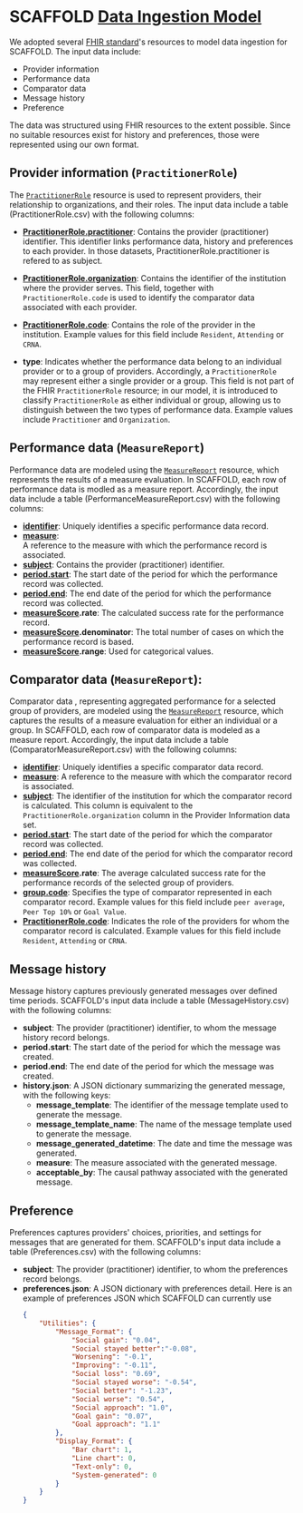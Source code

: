# SCAFFOLD [Data Ingestion Model](https://docs.google.com/spreadsheets/d/1qDjS2-a7F1El53jUx0fippL3m28pQilLcYNAv4pQkxI/edit?gid=1258033503#gid=1258033503)
We adopted several [FHIR standard](https://hl7.org/fhir/index.html)'s resources to model data ingestion for SCAFFOLD. The input data include:
- Provider information 
- Performance data
- Comparator data
- Message history
- Preference

The data was structured using FHIR resources to the extent possible. Since no suitable resources exist for history and preferences, those were represented using our own format.

## Provider information (`PractitionerRole`)
The [`PractitionerRole`](https://build.fhir.org/practitionerrole.html) resource is used to represent providers, their relationship to organizations, and their roles. The input data include a table (PractitionerRole.csv) with the following columns:
- **[PractitionerRole.practitioner](https://build.fhir.org/practitionerrole-definitions.html#PractitionerRole.practitioner)**: Contains the provider (practitioner) identifier. This identifier links performance data, history and preferences to each provider. In those datasets, PractitionerRole.practitioner is refered to as subject.
- **[PractitionerRole.organization](https://build.fhir.org/practitionerrole-definitions.html#PractitionerRole.organization)**: Contains the identifier of the institution where the provider serves. This field, together with `PractitionerRole.code` is used to identify the comparator data associated with each provider. 

- **[PractitionerRole.code](https://build.fhir.org/practitionerrole-definitions.html#PractitionerRole.code)**: Contains the role of the provider in the institution. Example values for this field include `Resident`, `Attending` or `CRNA`.
- **type**: Indicates whether the performance data belong to an individual provider or to a group of providers. Accordingly, a `PractitionerRole` may represent either a single provider or a group. This field is not part of the FHIR `PractitionerRole` resource; in our model, it is introduced to classify `PractitionerRole` as either individual or group, allowing us to distinguish between the two types of performance data. Example values include `Practitioner` and `Organization`.
  
## Performance data (`MeasureReport`)
Performance data are modeled using the [`MeasureReport`](https://build.fhir.org/measurereport.html) resource, which represents the results of a measure evaluation. In SCAFFOLD, each row of performance data is modled as a measure report. Accordingly, the input data include a table (PerformanceMeasureReport.csv) with the following columns:
- **[identifier](https://build.fhir.org/measurereport-definitions.html#MeasureReport.identifier)**: Uniquely identifies a specific performance data record.
- **[measure](https://build.fhir.org/measurereport-definitions.html#MeasureReport.measure)**: 	
A reference to the measure with which the performance record is associated.
- **[subject](https://hl7.org/fhir/measurereport-definitions.html#MeasureReport.subject)**: Contains the provider (practitioner) identifier.
- **[period.start](https://hl7.org/fhir/datatypes-definitions.html#Period.start)**: The start date of the period for which the performance record was collected.
- **[period.end](https://hl7.org/fhir/datatypes-definitions.html#Period.end)**: The end date of the period for which the performance record was collected.
- **[measureScore](https://hl7.org/fhir/measurereport-definitions.html#MeasureReport.group.measureScore_x_).rate**: The calculated success rate for the performance record.
- **[measureScore](https://hl7.org/fhir/measurereport-definitions.html#MeasureReport.group.measureScore_x_).denominator**: The total number of cases on which the performance record is based.
- **[measureScore](https://hl7.org/fhir/measurereport-definitions.html#MeasureReport.group.measureScore_x_).range**: Used for categorical values.
## Comparator data (`MeasureReport`):
Comparator data , representing aggregated performance for a selected group of providers, are modeled using the [`MeasureReport`](https://build.fhir.org/measurereport.html) resource, which captures the results of a measure evaluation for either an individual or a group. In SCAFFOLD, each row of comparator data is modeled as a measure report. Accordingly, the input data include a table (ComparatorMeasureReport.csv) with the following columns:
- **[identifier](https://build.fhir.org/measurereport-definitions.html#MeasureReport.identifier)**: Uniquely identifies a specific comparator data record.
- **[measure](https://build.fhir.org/measurereport-definitions.html#MeasureReport.measure)**: A reference to the measure with which the comparator record is associated.
- **[subject](https://hl7.org/fhir/measurereport-definitions.html#MeasureReport.subject)**: The identifier of the institution for which the comparator record is calculated. This column is equivalent to the `PractitionerRole.organization` column in the Provider Information data set.
- **[period.start](https://hl7.org/fhir/datatypes-definitions.html#Period.start)**: The start date of the period for which the comparator record was collected.
- **[period.end](https://hl7.org/fhir/datatypes-definitions.html#Period.end)**: The end date of the period for which the comparator record was collected.
- **[measureScore](https://hl7.org/fhir/measurereport-definitions.html#MeasureReport.group.measureScore_x_).rate**: The average calculated success rate for the performance records of the selected group of providers.
- **[group.code](https://hl7.org/fhir/measurereport-definitions.html#MeasureReport.group.code)**: Specifies the type of comparator represented in each comparator record. Example values for this field include `peer average`, `Peer Top 10%` or `Goal Value`. 
- **[PractitionerRole.code](https://build.fhir.org/practitionerrole-definitions.html#PractitionerRole.code)**: Indicates the role of the providers for whom the comparator record is calculated. Example values for this field include `Resident`, `Attending` or `CRNA`.

## Message history
Message history captures previously generated messages over defined time periods. SCAFFOLD's input data include a table (MessageHistory.csv) with the following columns:
- **subject**: The provider (practitioner) identifier, to whom the message history record belongs.
- **period.start**: The start date of the period for which the message was created.
- **period.end**: The end date of the period for which the message was created.	
- **history.json**: A JSON dictionary summarizing the generated message, with the following keys:
    - **message_template**: The identifier of the message template used to generate the message.
    - **message_template_name**: The name of the message template used to generate the message.
    - **message_generated_datetime**: The date and time the message was generated.
    - **measure**: The measure associated with the generated message.
    - **acceptable_by**: The causal pathway associated with the generated message.

## Preference
Preferences captures providers' choices, priorities, and settings for messages that are generated for them. SCAFFOLD's input data include a table (Preferences.csv) with the following columns:
- **subject**: The provider (practitioner) identifier, to whom the preferences record belongs.
- **preferences.json**: A JSON dictionary with preferences detail. Here is an example of preferences JSON which SCAFFOLD can currently use 
    ```json
    {
        "Utilities": {
            "Message_Format": {  
                "Social gain": "0.04", 
                "Social stayed better":"-0.08",
                "Worsening": "-0.1",  
                "Improving": "-0.11", 
                "Social loss": "0.69", 
                "Social stayed worse": "-0.54", 
                "Social better": "-1.23",
                "Social worse": "0.54", 
                "Social approach": "1.0",
                "Goal gain": "0.07", 
                "Goal approach": "1.1"
            }, 
            "Display_Format": {
                "Bar chart": 1, 
                "Line chart": 0, 
                "Text-only": 0, 
                "System-generated": 0
            }
        }
    }
    ```

